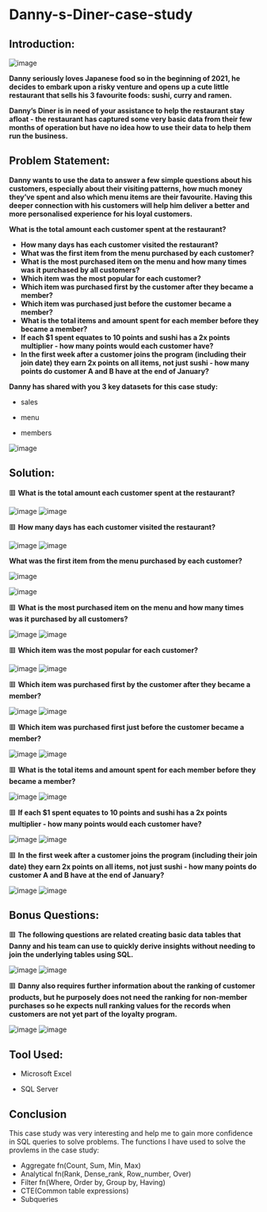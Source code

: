 # Danny-s-Diner-case-study

## Introduction:

![image](https://user-images.githubusercontent.com/92555446/187380541-3e69f5d8-dd41-408e-9945-46e7994f684e.png)

**Danny seriously loves Japanese food so in the beginning of 2021, he decides to embark upon a risky venture and opens up a cute little restaurant that sells his 3 favourite foods: sushi, curry and ramen.**

**Danny’s Diner is in need of your assistance to help the restaurant stay afloat - the restaurant has captured some very basic data from their few months of operation but have no idea how to use their data to help them run the business.**

## Problem Statement:

**Danny wants to use the data to answer a few simple questions about his customers, especially about their visiting patterns, how much money they’ve spent and also which menu items are their favourite. Having this deeper connection with his customers will help him deliver a better and more personalised experience for his loyal customers.**

**What is the total amount each customer spent at the restaurant?**

- **How many days has each customer visited the restaurant?**
- **What was the first item from the menu purchased by each customer?**
- **What is the most purchased item on the menu and how many times was it purchased by all customers?**
- **Which item was the most popular for each customer?**
- **Which item was purchased first by the customer after they became a member?**
- **Which item was purchased just before the customer became a member?**
- **What is the total items and amount spent for each member before they became a member?**
- **If each $1 spent equates to 10 points and sushi has a 2x points multiplier - how many points would each customer have?**
- **In the first week after a customer joins the program (including their join date) they earn 2x points on all items, not just sushi - how many points do customer A     and B have at the end of January?**

**Danny has shared with you 3 key datasets for this case study:**

- sales

- menu

- members

![image](https://user-images.githubusercontent.com/92555446/187381281-053700c7-de51-4576-b06b-09c679a226ac.png)

## Solution:

:red_square: **What is the total amount each customer spent at the restaurant?**

![image](https://user-images.githubusercontent.com/92555446/187382384-354fd830-46c6-4ff0-b6c1-bbb37f9be88b.png)
![image](https://user-images.githubusercontent.com/92555446/187382519-fae1a416-f5ba-4aa7-8e0d-99c58968807f.png)


:red_square: **How many days has each customer visited the restaurant?**

![image](https://user-images.githubusercontent.com/92555446/187382564-4cd8d5e9-b350-40bd-94c6-b0ebfceffb60.png)
![image](https://user-images.githubusercontent.com/92555446/187382618-b4c09209-0e0d-46b3-b38b-bec1be0f6311.png)


**What was the first item from the menu purchased by each customer?**

![image](https://user-images.githubusercontent.com/92555446/187382713-48f57ad4-52c9-42f0-9cfd-283a8ed98eb2.png)

![image](https://user-images.githubusercontent.com/92555446/187382774-50f1b23e-ae91-4b5d-9451-b95551a20f16.png)


:red_square: **What is the most purchased item on the menu and how many times was it purchased by all customers?**

![image](https://user-images.githubusercontent.com/92555446/187382843-00a4fd8e-d628-4f79-8930-e8bfec186337.png)
![image](https://user-images.githubusercontent.com/92555446/187382881-c312e65b-5d0e-4813-9422-989da93930d7.png)


:red_square: **Which item was the most popular for each customer?**

![image](https://user-images.githubusercontent.com/92555446/187383083-6ec2939b-ee83-484b-a7c3-6acb2e14a73c.png)
![image](https://user-images.githubusercontent.com/92555446/187383138-7f9cfed3-af6c-490b-84f7-657b2d3059d5.png)


:red_square: **Which item was purchased first by the customer after they became a member?**

![image](https://user-images.githubusercontent.com/92555446/187383219-ae19a073-e14e-445f-aadb-de25e14f166d.png)
![image](https://user-images.githubusercontent.com/92555446/187383274-a0ad567a-1745-4de8-bea6-71d7ad4c0cdf.png)


:red_square: **Which item was purchased first just before the customer became a member?**

![image](https://user-images.githubusercontent.com/92555446/187383346-39f2aee1-438a-4590-9b27-5da1cefa6811.png)
![image](https://user-images.githubusercontent.com/92555446/187383501-6bbd52ef-d101-4b75-8ef8-840c33a376a7.png)


:red_square: **What is the total items and amount spent for each member before they became a member?**

![image](https://user-images.githubusercontent.com/92555446/187383672-3f2a4504-2a70-498d-b602-6a31d51209ec.png)
![image](https://user-images.githubusercontent.com/92555446/187383722-624960ba-2015-4840-96d8-6a69be7ab2a0.png)


:red_square: **If each $1 spent equates to 10 points and sushi has a 2x points multiplier - how many points would each customer have?**

![image](https://user-images.githubusercontent.com/92555446/187383805-518e13fb-edc6-4957-9b2e-e60b58352205.png)
![image](https://user-images.githubusercontent.com/92555446/187383859-609fce47-361c-46ca-8bbd-c3b94ed6eabd.png)

:red_square: **In the first week after a customer joins the program (including their join date) they earn 2x points on all items, 
  not just sushi - how many points do customer A and B have at the end of January?**
  
![image](https://user-images.githubusercontent.com/92555446/187383978-a02ef241-05a6-4628-96da-7c9d4c5e1d26.png)
![image](https://user-images.githubusercontent.com/92555446/187384014-eb335d4a-7a0f-4ce6-8083-31e8f464bb77.png)

## Bonus Questions:
:red_square: **The following questions are related creating basic data tables that Danny and his team can use to quickly derive insights without needing 
to join the underlying tables using SQL.**

![image](https://user-images.githubusercontent.com/92555446/187486580-fc2e61ec-73bb-434c-87a8-7426c14a7357.png)
![image](https://user-images.githubusercontent.com/92555446/187486646-898c2bd8-a91c-4a32-bf09-692b6fb47f9f.png)

:red_square: **Danny also requires further information about the ranking of customer products, but he purposely does not need the ranking for non-member 
purchases so he expects null ranking values for the records when customers are not yet part of the loyalty program.**

![image](https://user-images.githubusercontent.com/92555446/187486887-c7c2bc40-62cc-4c40-a204-bcac780519e3.png)
![image](https://user-images.githubusercontent.com/92555446/187487099-5fed4ba1-9d30-4bd0-983a-cfc4ae1996f6.png)

## Tool Used:

- Microsoft Excel

- SQL Server

## Conclusion
This case study was very interesting and help me to gain more confidence in SQL queries to solve problems. The functions I have used to solve the provlems in the case study:
- Aggregate fn(Count, Sum, Min, Max)
- Analytical fn(Rank, Dense_rank, Row_number, Over)
- Filter fn(Where, Order by, Group by, Having)
- CTE(Common table expressions)
- Subqueries
